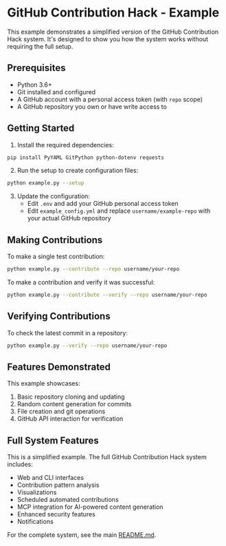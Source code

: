 # GitHub Contribution Hack - Example

This example demonstrates a simplified version of the GitHub Contribution Hack system. It's designed to show you how the system works without requiring the full setup.

## Prerequisites

- Python 3.6+
- Git installed and configured
- A GitHub account with a personal access token (with `repo` scope)
- A GitHub repository you own or have write access to

## Getting Started

1. Install the required dependencies:

```bash
pip install PyYAML GitPython python-dotenv requests
```

2. Run the setup to create configuration files:

```bash
python example.py --setup
```

3. Update the configuration:
   - Edit `.env` and add your GitHub personal access token
   - Edit `example_config.yml` and replace `username/example-repo` with your actual GitHub repository

## Making Contributions

To make a single test contribution:

```bash
python example.py --contribute --repo username/your-repo
```

To make a contribution and verify it was successful:

```bash
python example.py --contribute --verify --repo username/your-repo
```

## Verifying Contributions

To check the latest commit in a repository:

```bash
python example.py --verify --repo username/your-repo
```

## Features Demonstrated

This example showcases:

1. Basic repository cloning and updating
2. Random content generation for commits
3. File creation and git operations
4. GitHub API interaction for verification

## Full System Features

This is a simplified example. The full GitHub Contribution Hack system includes:

- Web and CLI interfaces
- Contribution pattern analysis
- Visualizations
- Scheduled automated contributions
- MCP integration for AI-powered content generation
- Enhanced security features
- Notifications

For the complete system, see the main [README.md](README.md). 